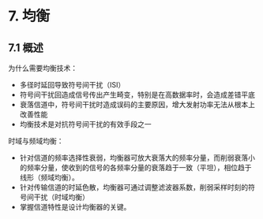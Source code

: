 # 7. 均衡

## 7.1 概述

为什么需要均衡技术：

- 多径时延回导致符号间干扰（ISI）
- 符号间干扰回造成信号传出产生畸变，特别是在高数据率时，会造成差错平底
- 衰落信道中，符号间干扰时造成误码的主要原因，增大发射功率无法从根本上改善性能
- 均衡技术是对抗符号间干扰的有效手段之一

时域与频域均衡：

- 针对信道的频率选择性衰弱，均衡器可放大衰落大的频率分量，而削弱衰落小的频率分量，使收到的信号的各频率分量的衰落趋于一致（平坦），相位趋于线形（频域均衡）。
- 针对传输信道的时延色散，均衡器可通过调整滤波器系数，削弱采样时刻的符号间干扰（时域均衡）
- 掌握信道特性是设计均衡器的关键。
